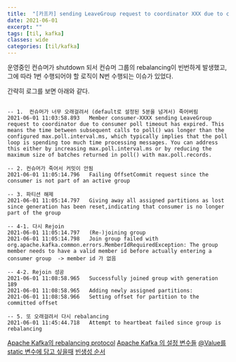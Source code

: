 ```yaml
---
title:  "[카프카] sending LeaveGroup request to coordinator XXX due to consumer poll timeout has expired 해결법"
date: 2021-06-01
excerpt: ""
tags: [til, kafka]
classes: wide
categories: [til/kafka]
---
```


운영중인 컨슈머가 shutdown 되서 컨슈머 그룹의 rebalancing이 빈번하게 발생했고, 그에 따라 1번 수행되어야 할 로직이 N번 수행되는 이슈가 있었다.

간략히 로그를 보면 아래와 같다.

``` console

-- 1.  컨슈머가 너무 오래걸려서 (default로 설정된 5분을 넘겨서) 죽어버림
2021-06-01 11:03:58.893   Member consumer-XXXX sending LeaveGroup request to coordinator due to consumer poll timeout has expired. This means the time between subsequent calls to poll() was longer than the configured max.poll.interval.ms, which typically implies that the poll loop is spending too much time processing messages. You can address this either by increasing max.poll.interval.ms or by reducing the maximum size of batches returned in poll() with max.poll.records.

-- 2. 컨슈머가 죽어서 커밋이 안됨
2021-06-01 11:05:14.796   Failing OffsetCommit request since the consumer is not part of an active group

-- 3. 파티션 해제
2021-06-01 11:05:14.797   Giving away all assigned partitions as lost since generation has been reset,indicating that consumer is no longer part of the group

-- 4-1. 다시 Rejoin
2021-06-01 11:05:14.797   (Re-)joining group
2021-06-01 11:05:14.798   Join group failed with org.apache.kafka.common.errors.MemberIdRequiredException: The group member needs to have a valid member id before actually entering a consumer group  -> member id 가 없음

-- 4-2. Rejoin 성공
2021-06-01 11:08:58.965   Successfully joined group with generation 189
2021-06-01 11:08:58.965   Adding newly assigned partitions:
2021-06-01 11:08:58.966   Setting offset for partition to the committed offset

-- 5. 또 오래걸려서 다시 rebalancing
2021-06-01 11:45:44.718   Attempt to heartbeat failed since group is rebalancing
```

[Apache Kafka의 rebalancing protocol](https://medium.com/streamthoughts/apache-kafka-rebalance-protocol-or-the-magic-behind-your-streams-applications-e94baf68e4f2)
[Apache Kafka 의 설정 변수들](https://kafka.apache.org/documentation/#consumerconfigs)
[@Value를 static 변수에 담고 싶을때](https://jkpark.me/springboot/java/2020/06/04/Spring-Boot-static-%EB%B3%80%EC%88%98%EC%97%90%EC%84%9C-@value-annontation-%EC%82%AC%EC%9A%A9.html)
[빈생성 순서](https://jeong-pro.tistory.com/167)
